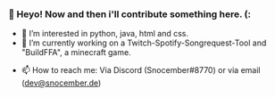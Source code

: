 ### 👀 Heyo! Now and then i'll contribute something here. (:

- 🌱 I’m interested in python, java, html and css.
- 🔭 I’m currently working on a Twitch-Spotify-Songrequest-Tool and "BuildFFA", a minecraft game.
+ 📫 How to reach me: Via Discord (Snocember#8770) or via email (dev@snocember.de)

<!--
**Snocember/Snocember** is a ✨ _special_ ✨ repository because its `README.md` (this file) appears on your GitHub profile.

Here are some ideas to get you started:

- 🔭 I’m currently working on ...
- 🌱 I’m currently learning ...
- 👯 I’m looking to collaborate on ...
- 🤔 I’m looking for help with ...
- 💬 Ask me about ...
- 📫 How to reach me: ...
- 😄 Pronouns: ...
- ⚡ Fun fact: ...
-->
